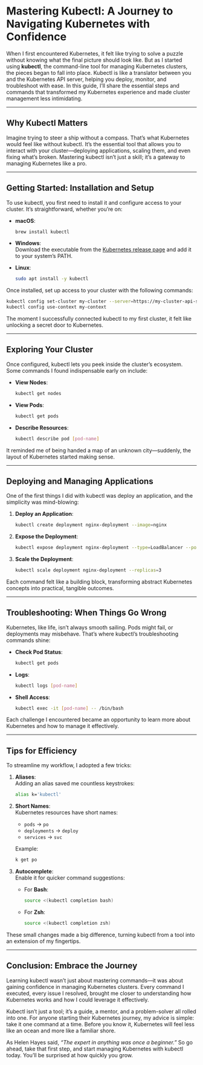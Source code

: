 
# Mastering Kubectl: A Journey to Navigating Kubernetes with Confidence

When I first encountered Kubernetes, it felt like trying to solve a puzzle without knowing what the final picture should look like. But as I started using **kubectl**, the command-line tool for managing Kubernetes clusters, the pieces began to fall into place. Kubectl is like a translator between you and the Kubernetes API server, helping you deploy, monitor, and troubleshoot with ease. In this guide, I’ll share the essential steps and commands that transformed my Kubernetes experience and made cluster management less intimidating.

---

## Why Kubectl Matters

Imagine trying to steer a ship without a compass. That’s what Kubernetes would feel like without kubectl. It’s the essential tool that allows you to interact with your cluster—deploying applications, scaling them, and even fixing what’s broken. Mastering kubectl isn’t just a skill; it’s a gateway to managing Kubernetes like a pro.

---

## Getting Started: Installation and Setup

To use kubectl, you first need to install it and configure access to your cluster. It’s straightforward, whether you’re on:

- **macOS**:  
  ```bash
  brew install kubectl
  ```

- **Windows**:  
  Download the executable from the [Kubernetes release page](https://kubernetes.io/docs/tasks/tools/install-kubectl/) and add it to your system’s PATH.

- **Linux**:  
  ```bash
  sudo apt install -y kubectl
  ```

Once installed, set up access to your cluster with the following commands:

```bash
kubectl config set-cluster my-cluster --server=https://my-cluster-api-server
kubectl config use-context my-context
```

The moment I successfully connected kubectl to my first cluster, it felt like unlocking a secret door to Kubernetes.

---

## Exploring Your Cluster

Once configured, kubectl lets you peek inside the cluster’s ecosystem. Some commands I found indispensable early on include:

- **View Nodes**:  
  ```bash
  kubectl get nodes
  ```

- **View Pods**:  
  ```bash
  kubectl get pods
  ```

- **Describe Resources**:  
  ```bash
  kubectl describe pod [pod-name]
  ```

It reminded me of being handed a map of an unknown city—suddenly, the layout of Kubernetes started making sense.

---

## Deploying and Managing Applications

One of the first things I did with kubectl was deploy an application, and the simplicity was mind-blowing:

1. **Deploy an Application**:  
   ```bash
   kubectl create deployment nginx-deployment --image=nginx
   ```

2. **Expose the Deployment**:  
   ```bash
   kubectl expose deployment nginx-deployment --type=LoadBalancer --port=80
   ```

3. **Scale the Deployment**:  
   ```bash
   kubectl scale deployment nginx-deployment --replicas=3
   ```

Each command felt like a building block, transforming abstract Kubernetes concepts into practical, tangible outcomes.

---

## Troubleshooting: When Things Go Wrong

Kubernetes, like life, isn’t always smooth sailing. Pods might fail, or deployments may misbehave. That’s where kubectl’s troubleshooting commands shine:

- **Check Pod Status**:  
  ```bash
  kubectl get pods
  ```

- **Logs**:  
  ```bash
  kubectl logs [pod-name]
  ```

- **Shell Access**:  
  ```bash
  kubectl exec -it [pod-name] -- /bin/bash
  ```

Each challenge I encountered became an opportunity to learn more about Kubernetes and how to manage it effectively.

---

## Tips for Efficiency

To streamline my workflow, I adopted a few tricks:

1. **Aliases**:  
   Adding an alias saved me countless keystrokes:  
   ```bash
   alias k='kubectl'
   ```

2. **Short Names**:  
   Kubernetes resources have short names:
   - `pods` → `po`
   - `deployments` → `deploy`
   - `services` → `svc`

   Example:  
   ```bash
   k get po
   ```

3. **Autocomplete**:  
   Enable it for quicker command suggestions:
   - For **Bash**:  
     ```bash
     source <(kubectl completion bash)
     ```
   - For **Zsh**:  
     ```bash
     source <(kubectl completion zsh)
     ```

These small changes made a big difference, turning kubectl from a tool into an extension of my fingertips.

---

## Conclusion: Embrace the Journey

Learning kubectl wasn’t just about mastering commands—it was about gaining confidence in managing Kubernetes clusters. Every command I executed, every issue I resolved, brought me closer to understanding how Kubernetes works and how I could leverage it effectively.

Kubectl isn’t just a tool; it’s a guide, a mentor, and a problem-solver all rolled into one. For anyone starting their Kubernetes journey, my advice is simple: take it one command at a time. Before you know it, Kubernetes will feel less like an ocean and more like a familiar shore.

As Helen Hayes said, *“The expert in anything was once a beginner.”* So go ahead, take that first step, and start managing Kubernetes with kubectl today. You’ll be surprised at how quickly you grow.
